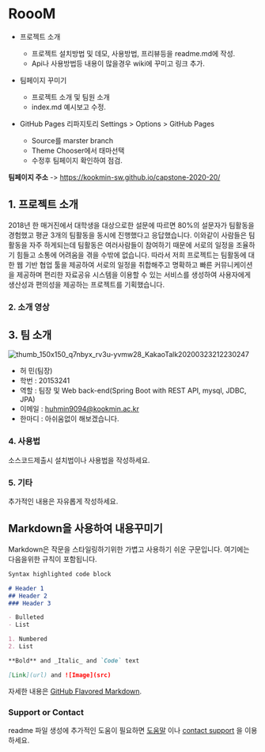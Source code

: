 # RoooM

- 프로젝트 소개
  - 프로젝트 설치방법 및 데모, 사용방법, 프리뷰등을 readme.md에 작성.
  - Api나 사용방법등 내용이 많을경우 wiki에 꾸미고 링크 추가.

- 팀페이지 꾸미기
  - 프로젝트 소개 및 팀원 소개
  - index.md 예시보고 수정.

- GitHub Pages 리파지토리 Settings > Options > GitHub Pages 
  - Source를 marster branch
  - Theme Chooser에서 태마선택
  - 수정후 팀페이지 확인하여 점검.

**팀페이지 주소** -> https://kookmin-sw.github.io/capstone-2020-20/

## 1. 프로젝트 소개

 2018년 한 매거진에서 대학생을 대상으로한 설문에 따르면 80%의 설문자가 팀활동을 경험했고 평균 3개의 팀활동을 동시에 진행했다고 응답했습니다. 이와같이 사람들은 팀활동을 자주 하게되는데 팀활동은 여러사람들이 참여하기 때문에 서로의 일정을 조율하기 힘들고 소통에 어려움을 겪을 수밖에 없습니다. 따라서 저희 프로젝트는 팀활동에 대한 웹 기반 협업 툴을 제공하여 서로의 일정을 취합해주고 명확하고 빠른 커뮤니케이션을 제공하며 편리한 자료공유 시스템을 이용할 수 있는 서비스를 생성하여 사용자에게 생산성과 편의성을 제공하는 프로젝트를 기획했습니다.

### 2. 소개 영상



## 3. 팀 소개

![thumb_150x150_q7nbyx_rv3u-yvmw28_KakaoTalk20200323212230247](https://user-images.githubusercontent.com/21411732/77316722-4540b780-6d4d-11ea-80e8-7937acef284b.jpg)
- 허 민(팀장)
- 학번 : 20153241
- 역할 : 팀장 및 Web back-end(Spring Boot with REST API, mysql, JDBC, JPA)
- 이메일 : huhmin9094@kookmin.ac.kr
- 한마디 : 아쉬움없이 해보겠습니다.


### 4. 사용법

소스코드제출시 설치법이나 사용법을 작성하세요.

### 5. 기타

추가적인 내용은 자유롭게 작성하세요.


## Markdown을 사용하여 내용꾸미기

Markdown은 작문을 스타일링하기위한 가볍고 사용하기 쉬운 구문입니다. 여기에는 다음을위한 규칙이 포함됩니다.

```markdown
Syntax highlighted code block

# Header 1
## Header 2
### Header 3

- Bulleted
- List

1. Numbered
2. List

**Bold** and _Italic_ and `Code` text

[Link](url) and ![Image](src)
```

자세한 내용은 [GitHub Flavored Markdown](https://guides.github.com/features/mastering-markdown/).

### Support or Contact

readme 파일 생성에 추가적인 도움이 필요하면 [도움말](https://help.github.com/articles/about-readmes/) 이나 [contact support](https://github.com/contact) 을 이용하세요.
